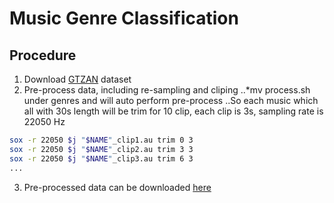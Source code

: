 # Music Genre Classification
## Procedure
1. Download [GTZAN](http://marsyasweb.appspot.com/download/data_sets/) dataset
2. Pre-process data, including re-sampling and cliping
..*mv process.sh under genres and will auto perform pre-process
..So each music which all with 30s length will be trim for 10 clip, each clip is 3s, sampling rate is 22050 Hz
```bash
sox -r 22050 $j "$NAME"_clip1.au trim 0 3
sox -r 22050 $j "$NAME"_clip2.au trim 3 3
sox -r 22050 $j "$NAME"_clip3.au trim 6 3
...
```
3. Pre-processed data can be downloaded [here](https://onedrive.live.com/redir.aspx?cid=a134a87f7a3dd922&resid=A134A87F7A3DD922!347&parId=A134A87F7A3DD922!346&authkey=!ACiZA1wDdlb_fSk&ithint=file%2czip)